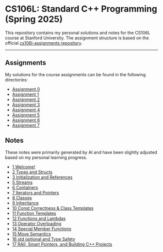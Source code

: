 # CS106L: Standard C++ Programming (Spring 2025)

This repository contains my personal solutions and notes for the CS106L course at Stanford University. The assignment structure is based on the official [cs106l-assignments repository](https://github.com/cs106l/cs106l-assignments/).

---

## Assignments

My solutions for the course assignments can be found in the following directories:

- [Assignment 0](/assignment0)
- [Assignment 1](/assignment1)
- [Assignment 2](/assignment2)
- [Assignment 3](/assignment3)
- [Assignment 4](/assignment4)
- [Assignment 5](/assignment5)
- [Assignment 6](/assignment6)
- [Assignment 7](/assignment7)

## Notes

These notes were primarily generated by AI and have been slightly adjusted based on my personal learning progress.

- [1 Welcome!](/Notes/1_Welcome.md)
- [2 Types and Structs](/Notes/2_Types_and_Structs.md)
- [3 Initialization and References](/Notes/3_Initialization_and_References.md)
- [5 Streams](/Notes/5_Streams.md)
- [6 Containers](/Notes/6_Containers.md)
- [7 Iterators and Pointers](/Notes/7_Iterators_and_Pointers.md)
- [8 Classes](/Notes/8_Classes.md)
- [9 Inheritance](/Notes/9_Inheritance.md)
- [10 Const Correctness & Class Templates](/Notes/10_Const_Correctness_&_Class_Templates.md)
- [11 Function Templates](/Notes/11_Function_Templates.md)
- [12 Functions and Lambdas](/Notes/12_Functions_and_Lambdas.md)
- [13 Operator Overloading](/Notes/13_Operator_Overloading.md)
- [14 Special Member Functions](/Notes/14_Special_Member_Functions.md)
- [15 Move Semantics](/Notes/15_Move_Semantics.md)
- [16 std optional and Type Safety](/Notes/16_std_optional_and_Type_Safety.md)
- [17 RAII, Smart Pointers, and Building C++ Projects](/Notes/17_RAII_Smart_Pointers_and_Building_C++_Projects.md)
